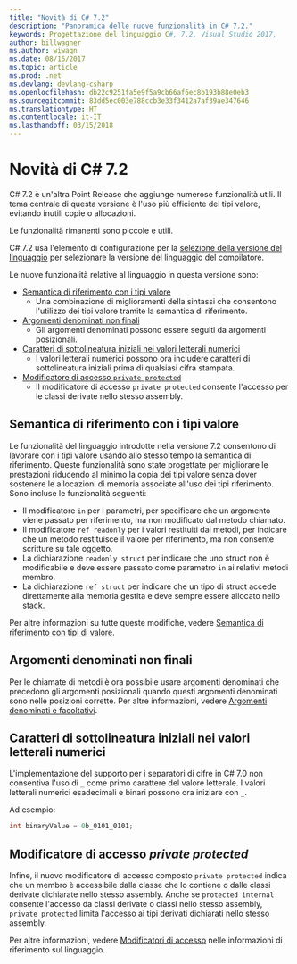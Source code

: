 ```yaml
---
title: "Novità di C# 7.2"
description: "Panoramica delle nuove funzionalità in C# 7.2."
keywords: Progettazione del linguaggio C#, 7.2, Visual Studio 2017,
author: billwagner
ms.author: wiwagn
ms.date: 08/16/2017
ms.topic: article
ms.prod: .net
ms.devlang: devlang-csharp
ms.openlocfilehash: db22c9251fa5e9f5a9cb66af6ec8b193b88e0eb3
ms.sourcegitcommit: 83dd5ec003e788ccb3e33f3412a7af39ae347646
ms.translationtype: HT
ms.contentlocale: it-IT
ms.lasthandoff: 03/15/2018
---
```

# <a name="whats-new-in-c-72"></a>Novità di C# 7.2

C# 7.2 è un'altra Point Release che aggiunge numerose funzionalità utili.
Il tema centrale di questa versione è l'uso più efficiente dei tipi valore, evitando inutili copie o allocazioni. 

Le funzionalità rimanenti sono piccole e utili.

C# 7.2 usa l'elemento di configurazione per la [selezione della versione del linguaggio](csharp-7-1.md#language-version-selection) per selezionare la versione del linguaggio del compilatore.

Le nuove funzionalità relative al linguaggio in questa versione sono:

* [Semantica di riferimento con i tipi valore](#reference-semantics-with-value-types)
  - Una combinazione di miglioramenti della sintassi che consentono l'utilizzo dei tipi valore tramite la semantica di riferimento.
* [Argomenti denominati non finali](#non-trailing-named-arguments)
  - Gli argomenti denominati possono essere seguiti da argomenti posizionali.
* [Caratteri di sottolineatura iniziali nei valori letterali numerici](#leading-underscores-in-numeric-literals)
  - I valori letterali numerici possono ora includere caratteri di sottolineatura iniziali prima di qualsiasi cifra stampata.
* [Modificatore di accesso `private protected`](#private-protected-access-modifier)
  - Il modificatore di accesso `private protected` consente l'accesso per le classi derivate nello stesso assembly.

## <a name="reference-semantics-with-value-types"></a>Semantica di riferimento con i tipi valore

Le funzionalità del linguaggio introdotte nella versione 7.2 consentono di lavorare con i tipi valore usando allo stesso tempo la semantica di riferimento. Queste funzionalità sono state progettate per migliorare le prestazioni riducendo al minimo la copia dei tipi valore senza dover sostenere le allocazioni di memoria associate all'uso dei tipi riferimento. Sono incluse le funzionalità seguenti:

 - Il modificatore `in` per i parametri, per specificare che un argomento viene passato per riferimento, ma non modificato dal metodo chiamato.
 - Il modificatore `ref readonly` per i valori restituiti dai metodi, per indicare che un metodo restituisce il valore per riferimento, ma non consente scritture su tale oggetto.
 - La dichiarazione `readonly struct` per indicare che uno struct non è modificabile e deve essere passato come parametro `in` ai relativi metodi membro.
 - La dichiarazione `ref struct` per indicare che un tipo di struct accede direttamente alla memoria gestita e deve sempre essere allocato nello stack.

Per altre informazioni su tutte queste modifiche, vedere [Semantica di riferimento con tipi di valore](../reference-semantics-with-value-types.md).

## <a name="non-trailing-named-arguments"></a>Argomenti denominati non finali

Per le chiamate di metodi è ora possibile usare argomenti denominati che precedono gli argomenti posizionali quando questi argomenti denominati sono nelle posizioni corrette. Per altre informazioni, vedere [Argomenti denominati e facoltativi](../programming-guide/classes-and-structs/named-and-optional-arguments.md).

## <a name="leading-underscores-in-numeric-literals"></a>Caratteri di sottolineatura iniziali nei valori letterali numerici

L'implementazione del supporto per i separatori di cifre in C# 7.0 non consentiva l'uso di `_` come primo carattere del valore letterale. I valori letterali numerici esadecimali e binari possono ora iniziare con `_`. 

Ad esempio:

```csharp
int binaryValue = 0b_0101_0101;
```

## <a name="private-protected-access-modifier"></a>Modificatore di accesso _private protected_

Infine, il nuovo modificatore di accesso composto `private protected` indica che un membro è accessibile dalla classe che lo contiene o dalle classi derivate dichiarate nello stesso assembly. Anche se `protected internal` consente l'accesso da classi derivate o classi nello stesso assembly, `private protected` limita l'accesso ai tipi derivati dichiarati nello stesso assembly.

Per altre informazioni, vedere [Modificatori di accesso](../language-reference/keywords/access-modifiers.md) nelle informazioni di riferimento sul linguaggio.
